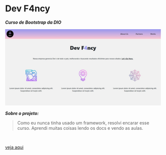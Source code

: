 # Dev F4ncy 

***Curso de Bootstrap da DIO***

<img src="Captura da Web_18-1-2022_2505_.jpeg">

***Sobre o projeto:***
> Como eu nunca tinha usado um framework, resolvi encarar esse curso. Aprendi muitas coisas lendo os docs e vendo as aulas.
> 
<br>

[veja aqui]( https://luanthierry.github.io/Projeto-Bootstrap_DevF4ncy/)
